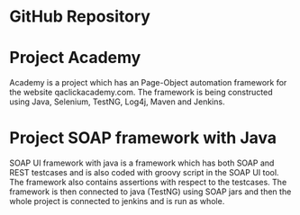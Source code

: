 # GitHub Repository
# Project Academy

Academy is a project which has an Page-Object automation framework for the website qaclickacademy.com.
The framework is being constructed using Java, Selenium, TestNG, Log4j, Maven and Jenkins.

# Project SOAP framework with Java

SOAP UI framework with java is a framework which has both SOAP and REST testcases and is also coded with groovy script in the SOAP UI tool. The framework also contains assertions with respect to the testcases. The framework is then connected to java (TestNG) using SOAP jars and then the whole  project is connected to jenkins and is run as whole.

